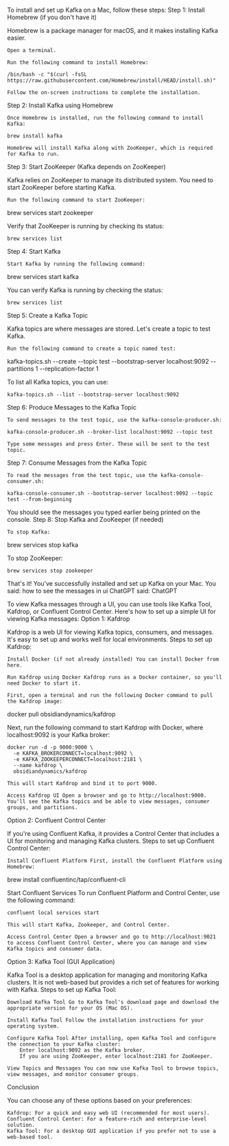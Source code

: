 To install and set up Kafka on a Mac, follow these steps:
Step 1: Install Homebrew (if you don't have it)

Homebrew is a package manager for macOS, and it makes installing Kafka easier.

    Open a terminal.

    Run the following command to install Homebrew:

    /bin/bash -c "$(curl -fsSL https://raw.githubusercontent.com/Homebrew/install/HEAD/install.sh)"

    Follow the on-screen instructions to complete the installation.

Step 2: Install Kafka using Homebrew

    Once Homebrew is installed, run the following command to install Kafka:

    brew install kafka

    Homebrew will install Kafka along with ZooKeeper, which is required for Kafka to run.

Step 3: Start ZooKeeper (Kafka depends on ZooKeeper)

Kafka relies on ZooKeeper to manage its distributed system. You need to start ZooKeeper before starting Kafka.

    Run the following command to start ZooKeeper:

brew services start zookeeper

Verify that ZooKeeper is running by checking its status:

    brew services list

Step 4: Start Kafka

    Start Kafka by running the following command:

brew services start kafka

You can verify Kafka is running by checking the status:

    brew services list

Step 5: Create a Kafka Topic

Kafka topics are where messages are stored. Let's create a topic to test Kafka.

    Run the following command to create a topic named test:

kafka-topics.sh --create --topic test --bootstrap-server localhost:9092 --partitions 1 --replication-factor 1

To list all Kafka topics, you can use:

    kafka-topics.sh --list --bootstrap-server localhost:9092

Step 6: Produce Messages to the Kafka Topic

    To send messages to the test topic, use the kafka-console-producer.sh:

    kafka-console-producer.sh --broker-list localhost:9092 --topic test

    Type some messages and press Enter. These will be sent to the test topic.

Step 7: Consume Messages from the Kafka Topic

    To read the messages from the test topic, use the kafka-console-consumer.sh:

    kafka-console-consumer.sh --bootstrap-server localhost:9092 --topic test --from-beginning

You should see the messages you typed earlier being printed on the console.
Step 8: Stop Kafka and ZooKeeper (if needed)

    To stop Kafka:

brew services stop kafka

To stop ZooKeeper:

    brew services stop zookeeper

That's it! You've successfully installed and set up Kafka on your Mac.
You said:
how to see the messages in ui
ChatGPT said:
ChatGPT

To view Kafka messages through a UI, you can use tools like Kafka Tool, Kafdrop, or Confluent Control Center. Here's how to set up a simple UI for viewing Kafka messages:
Option 1: Kafdrop

Kafdrop is a web UI for viewing Kafka topics, consumers, and messages. It's easy to set up and works well for local environments.
Steps to set up Kafdrop:

    Install Docker (if not already installed) You can install Docker from here.

    Run Kafdrop using Docker Kafdrop runs as a Docker container, so you'll need Docker to start it.

    First, open a terminal and run the following Docker command to pull the Kafdrop image:

docker pull obsidiandynamics/kafdrop

Next, run the following command to start Kafdrop with Docker, where localhost:9092 is your Kafka broker:

    docker run -d -p 9000:9000 \
      -e KAFKA_BROKERCONNECT=localhost:9092 \
      -e KAFKA_ZOOKEEPERCONNECT=localhost:2181 \
      --name kafdrop \
      obsidiandynamics/kafdrop

    This will start Kafdrop and bind it to port 9000.

    Access Kafdrop UI Open a browser and go to http://localhost:9000. You'll see the Kafka topics and be able to view messages, consumer groups, and partitions.

Option 2: Confluent Control Center

If you're using Confluent Kafka, it provides a Control Center that includes a UI for monitoring and managing Kafka clusters.
Steps to set up Confluent Control Center:

    Install Confluent Platform First, install the Confluent Platform using Homebrew:

brew install confluentinc/tap/confluent-cli

Start Confluent Services To run Confluent Platform and Control Center, use the following command:

    confluent local services start

    This will start Kafka, Zookeeper, and Control Center.

    Access Control Center Open a browser and go to http://localhost:9021 to access Confluent Control Center, where you can manage and view Kafka topics and consumer data.

Option 3: Kafka Tool (GUI Application)

Kafka Tool is a desktop application for managing and monitoring Kafka clusters. It is not web-based but provides a rich set of features for working with Kafka.
Steps to set up Kafka Tool:

    Download Kafka Tool Go to Kafka Tool's download page and download the appropriate version for your OS (Mac OS).

    Install Kafka Tool Follow the installation instructions for your operating system.

    Configure Kafka Tool After installing, open Kafka Tool and configure the connection to your Kafka cluster:
        Enter localhost:9092 as the Kafka broker.
        If you are using ZooKeeper, enter localhost:2181 for ZooKeeper.

    View Topics and Messages You can now use Kafka Tool to browse topics, view messages, and monitor consumer groups.

Conclusion

You can choose any of these options based on your preferences:

    Kafdrop: For a quick and easy web UI (recommended for most users).
    Confluent Control Center: For a feature-rich and enterprise-level solution.
    Kafka Tool: For a desktop GUI application if you prefer not to use a web-based tool.